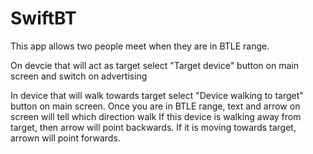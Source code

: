 SwiftBT
=======

This app allows two people meet when they are in BTLE range.

On devcie that will act as target select "Target device" button on main screen and switch on advertising

In device that will walk towards target select "Device walking to target" button on main screen.  Once you are in BTLE range, text and arrow on screen will tell which direction walk
If this device is walking away from target, then arrow will point backwards.  If it is moving towards target, arrown will point forwards.

